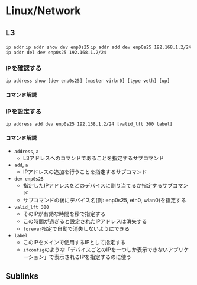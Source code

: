 # Linux/Network
## L3
`ip addr`
`ip addr show dev enp0s25`
`ip addr add dev enp0s25 192.168.1.2/24`
`ip addr del dev enp0s25 192.168.1.2/24`

### IPを確認する
`ip address show [dev enp0s25] [master virbr0] [type veth] [up]`
#### コマンド解説

### IPを設定する
`ip address add dev enp0s25 192.168.1.2/24 [valid_lft 300 label]`
#### コマンド解説
* `address`, `a`
  - L3アドレスへのコマンドであることを指定するサブコマンド
* `add`, `a`
  - IPアドレスの追加を行うことを指定するサブコマンド
* `dev enp0s25`
  - 指定したIPアドレスをどのデバイスに割り当てるか指定するサブコマンド
  - サブコマンドの後にデバイス名(例: enp0s25, eth0, wlan0)を指定する
* `valid_lft 300`
  - そのIPが有効な時間を秒で指定する
  - この時間が過ぎると設定されたIPアドレスは消失する
  - `forever`指定で自動で消失しないようにできる
* `label`
  - このIPをメインで使用するIPとして指定する
  - `ifconfig`のような「デバイスごとのIPを一つしか表示できないアプリケーション」で表示されるIPを指定するのに使う

## Sublinks